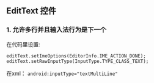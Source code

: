 
## EditText 控件

### 1. 允许多行并且输入法行为是下一个
在代码里设置:
```android
editText.setImeOptions(EditorInfo.IME_ACTION_DONE);
editText.setRawInputType(InputType.TYPE_CLASS_TEXT);
```
在xml：
`android:inputType="textMultiLine"`
